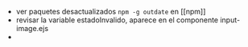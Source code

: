 - ver paquetes desactualizados  `npm -g outdate` en [[npm]]
- revisar la variable estadoInvalido, aparece en el componente input-image.ejs
-